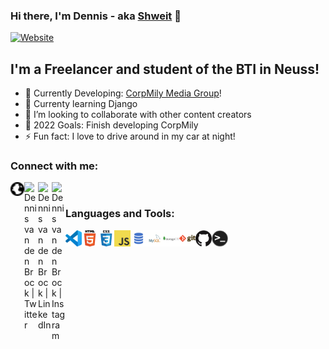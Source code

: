 ### Hi there, I'm Dennis - aka [Shweit][website] 👋 

[![Website](https://img.shields.io/website?label=corpmily.com&style=for-the-badge&url=https%3A%2F%2Fcodestackr.com)](https://corpmily.com)

## I'm a Freelancer and student of the BTI in Neuss!

- 🔭 Currently Developing: [CorpMily Media Group][website]!
- 🌱 Currenty learning Django
- 👯 I’m looking to collaborate with other content creators
- 🥅 2022 Goals: Finish developing CorpMily
- ⚡ Fun fact: I love to drive around in my car at night!

### Connect with me:

[<img align="left" alt="corpmily.com" width="22px" src="https://raw.githubusercontent.com/iconic/open-iconic/master/svg/globe.svg" />][website]
[<img align="left" alt="Dennis van den Brock | Twitter" width="22px" src="https://cdn.jsdelivr.net/npm/simple-icons@v3/icons/twitter.svg" />][twitter]
[<img align="left" alt="Dennis van den Brock | LinkedIn" width="22px" src="https://cdn.jsdelivr.net/npm/simple-icons@v3/icons/linkedin.svg" />][linkedin]
[<img align="left" alt="Dennis van den Brock | Instagram" width="22px" src="https://cdn.jsdelivr.net/npm/simple-icons@v3/icons/instagram.svg" />][instagram]

<br />

### Languages and Tools:

<img align="left" alt="Visual Studio Code" width="26px" src="https://raw.githubusercontent.com/github/explore/80688e429a7d4ef2fca1e82350fe8e3517d3494d/topics/visual-studio-code/visual-studio-code.png" />
<img align="left" alt="HTML5" width="26px" src="https://raw.githubusercontent.com/github/explore/80688e429a7d4ef2fca1e82350fe8e3517d3494d/topics/html/html.png" />
<img align="left" alt="CSS3" width="26px" src="https://raw.githubusercontent.com/github/explore/80688e429a7d4ef2fca1e82350fe8e3517d3494d/topics/css/css.png" />
<img align="left" alt="JavaScript" width="26px" src="https://raw.githubusercontent.com/github/explore/80688e429a7d4ef2fca1e82350fe8e3517d3494d/topics/javascript/javascript.png" />
<img align="left" alt="SQL" width="26px" src="https://raw.githubusercontent.com/github/explore/80688e429a7d4ef2fca1e82350fe8e3517d3494d/topics/sql/sql.png" />
<img align="left" alt="MySQL" width="26px" src="https://raw.githubusercontent.com/github/explore/80688e429a7d4ef2fca1e82350fe8e3517d3494d/topics/mysql/mysql.png" />
<img align="left" alt="MongoDB" width="26px" src="https://raw.githubusercontent.com/github/explore/80688e429a7d4ef2fca1e82350fe8e3517d3494d/topics/mongodb/mongodb.png" />
<img align="left" alt="Git" width="26px" src="https://raw.githubusercontent.com/github/explore/80688e429a7d4ef2fca1e82350fe8e3517d3494d/topics/git/git.png" />
<img align="left" alt="GitHub" width="26px" src="https://raw.githubusercontent.com/github/explore/78df643247d429f6cc873026c0622819ad797942/topics/github/github.png" />
<img align="left" alt="Terminal" width="26px" src="https://raw.githubusercontent.com/github/explore/80688e429a7d4ef2fca1e82350fe8e3517d3494d/topics/terminal/terminal.png" />

<br />
<br />

[website]: https://corpmily.com
[twitter]: https://twitter.com/Shweit5
[instagram]: https://www.instagram.com/ibimsshweit/
[linkedin]: https://www.linkedin.com/in/dennis-van-den-brock-07848321a/
[spotifyPlaylist]: https://open.spotify.com/playlist/0vvXsWCC9xrXsKd4FyS8kM?si=9495d9e47a694a04

